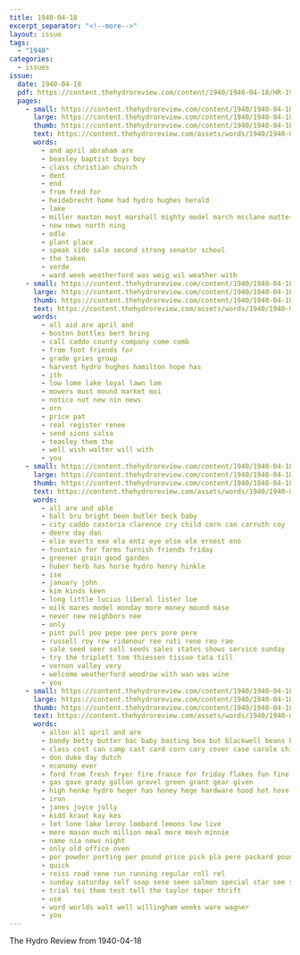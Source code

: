 ```yaml
---
title: 1940-04-18
excerpt_separator: "<!--more-->"
layout: issue
tags:
  - "1940"
categories:
  - issues
issue:
  date: 1940-04-18
  pdf: https://content.thehydroreview.com/content/1940/1940-04-18/HR-1940-04-18.pdf
  pages:
    - small: https://content.thehydroreview.com/content/1940/1940-04-18/small/HR-1940-04-18-01.jpg
      large: https://content.thehydroreview.com/content/1940/1940-04-18/large/HR-1940-04-18-01.jpg
      thumb: https://content.thehydroreview.com/content/1940/1940-04-18/thumbnails/HR-1940-04-18-01.jpg
      text: https://content.thehydroreview.com/assets/words/1940/1940-04-18/HR-1940-04-18-01.txt
      words:
        - and april abraham are
        - beasley baptist buys boy
        - class christian church
        - dent
        - end
        - from fred for
        - heidebrecht home had hydro hughes herald
        - lake
        - miller maxton most marshall mighty model march mcclane matter
        - new news north ning
        - odle
        - plant place
        - speak side sale second strong senator school
        - the taken
        - verde
        - ward week weatherford was weig wil weather with
    - small: https://content.thehydroreview.com/content/1940/1940-04-18/small/HR-1940-04-18-02.jpg
      large: https://content.thehydroreview.com/content/1940/1940-04-18/large/HR-1940-04-18-02.jpg
      thumb: https://content.thehydroreview.com/content/1940/1940-04-18/thumbnails/HR-1940-04-18-02.jpg
      text: https://content.thehydroreview.com/assets/words/1940/1940-04-18/HR-1940-04-18-02.txt
      words:
        - all aid are april and
        - boston bottles bert bring
        - call caddo county company come comb
        - from foot friends for
        - grade gries group
        - harvest hydro hughes hamilton hope has
        - ith
        - low lome lake loyal lawn lam
        - mowers must mound market moi
        - notice not new nin news
        - orn
        - price pat
        - real register renee
        - send sions salsa
        - teasley them the
        - well wish walter will with
        - you
    - small: https://content.thehydroreview.com/content/1940/1940-04-18/small/HR-1940-04-18-03.jpg
      large: https://content.thehydroreview.com/content/1940/1940-04-18/large/HR-1940-04-18-03.jpg
      thumb: https://content.thehydroreview.com/content/1940/1940-04-18/thumbnails/HR-1940-04-18-03.jpg
      text: https://content.thehydroreview.com/assets/words/1940/1940-04-18/HR-1940-04-18-03.txt
      words:
        - all are and able
        - ball bru bright been butler beck baby
        - city caddo castoria clarence cry child corn can carruth coy
        - deere day dan
        - elie everts exe ela entz eye else ele ernest eno
        - fountain for farms furnish friends friday
        - greener grain good garden
        - huber herb has horse hydro henry hinkle
        - ise
        - january john
        - kim kinds keen
        - long little lucius liberal lister loe
        - milk mares model monday more money mound mase
        - never new neighbors nee
        - only
        - pint pull poo pepe pee pers pore pere
        - russell roy row ridenour ree roti rene reo rae
        - sale seed seer sell seeds sales states shows service sunday
        - try the triplett tom thiessen tissue tata till
        - vernon valley very
        - welcome weatherford woodrow with wan was wine
        - you
    - small: https://content.thehydroreview.com/content/1940/1940-04-18/small/HR-1940-04-18-04.jpg
      large: https://content.thehydroreview.com/content/1940/1940-04-18/large/HR-1940-04-18-04.jpg
      thumb: https://content.thehydroreview.com/content/1940/1940-04-18/thumbnails/HR-1940-04-18-04.jpg
      text: https://content.thehydroreview.com/assets/words/1940/1940-04-18/HR-1940-04-18-04.txt
      words:
        - allon all april and are
        - bandy betty butter bac baby basting bea but blackwell beans best bis bert
        - class cost can camp cast card corn cary cover case carole chic car check chick cheese
        - don duke day dutch
        - economy ever
        - ford from fresh fryer fire france for friday flakes fun fine
        - gas gave grady gallon gravel green grant gear given
        - high henke hydro heger has honey hege hardware hood hot hove how
        - iron
        - janes joyce jolly
        - kidd kraut kay kes
        - let lone lake leroy lombard lemons low live
        - mere mason much million meal more mesh minnie
        - name nia news night
        - only old office oven
        - por powder porting per pound price pick pla pere packard pounds pork
        - quick
        - reiss road rene run running regular roll rel
        - sunday saturday self soap sese seen salmon special star see side sees
        - trial tei them test tell the taylor teper thrift
        - use
        - word worlds walt well willingham weeks ware wagner
        - you
---
```


The Hydro Review from 1940-04-18

<!--more-->

